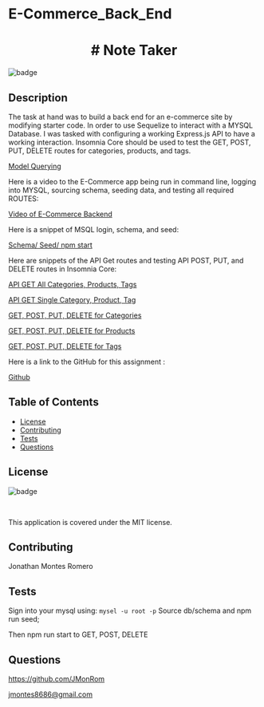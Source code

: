 # E-Commerce_Back_End

<h1 align="center"># Note Taker </h1>
  
  ![badge](https://img.shields.io/badge/license-MIT-red) <br />

  ## Description

  The task at hand was to build a back end for an e-commerce site by modifying starter code. In order to use Sequelize to interact with a MYSQL Database. I was tasked with configuring a working Express.js API to have a working interaction. Insomnia Core should be used to test the GET, POST, PUT, DELETE routes for categories, products, and tags. 

  [Model Querying](https://sequelize.org/master/manual/model-querying-basics.html)
  

  Here is a video to the E-Commerce app being run in command line, logging into MYSQL, sourcing schema, seeding data, and testing all required ROUTES:

  [Video of E-Commerce Backend](https://drive.google.com/file/d/1o4pu6lxLnt73QQKqlVjPgsr2vEG2_POB/view?usp=sharing)

  Here is a snippet of MSQL login, schema, and seed:

  [Schema/ Seed/ npm start](./assets/schemaSeed.gif)

  Here are snippets of the API Get routes and testing API POST, PUT, and DELETE routes in Insomnia Core:

  [API GET All Categories, Products, Tags](./assets/GETAll.gif)

  [API GET Single Category, Product, Tag](./assets/GETbyID.gif)

  [GET, POST, PUT, DELETE for Categories](./assets/GPPDCategories.gif)

  [GET, POST, PUT, DELETE for Products ](./assets/GPPDProducts.gif)

  [GET, POST, PUT, DELETE for Tags](./assets/GPPDTags.gif)

  Here is a link to the GitHub for this assignment :

  [Github](https://github.com/JMonRom/E-Commerce_Back_End)


  ## Table of Contents
  * [License](#license)
  * [Contributing](#contributing)
  * [Tests](#tests)
  * [Questions](#questions)

  ## License

  ![badge](https://img.shields.io/badge/license-MIT-red) 

  <br />

  This application is covered under the MIT license.

  ## Contributing

  Jonathan Montes Romero

  ## Tests

  Sign into your mysql using:
   ``
   mysel -u root -p
   ``
  Source db/schema and npm run seed;

  Then npm run start to GET, POST, DELETE

  ## Questions

  https://github.com/JMonRom

  jmontes8686@gmail.com


